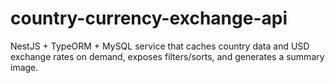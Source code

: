 # country-currency-exchange-api
NestJS + TypeORM + MySQL service that caches country data and USD exchange rates on demand, exposes filters/sorts, and generates a summary image.
